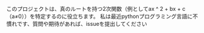 このプロジェクトは、真のルートを持つ2次関数（例としてax ^ 2 + bx + c（a≠0））を特定するのに役立ちます。 
私は最近pythonプログラミング言語に不慣れです、質問や期待があれば、issueを提出してください
